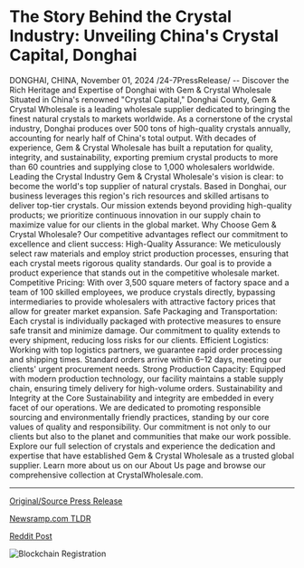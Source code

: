 # The Story Behind the Crystal Industry: Unveiling China's Crystal Capital, Donghai

DONGHAI, CHINA, November 01, 2024 /24-7PressRelease/ -- Discover the Rich Heritage and Expertise of Donghai with Gem & Crystal Wholesale  Situated in China's renowned "Crystal Capital," Donghai County, Gem & Crystal Wholesale is a leading wholesale supplier dedicated to bringing the finest natural crystals to markets worldwide. As a cornerstone of the crystal industry, Donghai produces over 500 tons of high-quality crystals annually, accounting for nearly half of China's total output. With decades of experience, Gem & Crystal Wholesale has built a reputation for quality, integrity, and sustainability, exporting premium crystal products to more than 60 countries and supplying close to 1,000 wholesalers worldwide.  Leading the Crystal Industry Gem & Crystal Wholesale's vision is clear: to become the world's top supplier of natural crystals. Based in Donghai, our business leverages this region's rich resources and skilled artisans to deliver top-tier crystals. Our mission extends beyond providing high-quality products; we prioritize continuous innovation in our supply chain to maximize value for our clients in the global market.  Why Choose Gem & Crystal Wholesale? Our competitive advantages reflect our commitment to excellence and client success: High-Quality Assurance: We meticulously select raw materials and employ strict production processes, ensuring that each crystal meets rigorous quality standards. Our goal is to provide a product experience that stands out in the competitive wholesale market. Competitive Pricing: With over 3,500 square meters of factory space and a team of 100 skilled employees, we produce crystals directly, bypassing intermediaries to provide wholesalers with attractive factory prices that allow for greater market expansion. Safe Packaging and Transportation: Each crystal is individually packaged with protective measures to ensure safe transit and minimize damage. Our commitment to quality extends to every shipment, reducing loss risks for our clients. Efficient Logistics: Working with top logistics partners, we guarantee rapid order processing and shipping times. Standard orders arrive within 6–12 days, meeting our clients' urgent procurement needs. Strong Production Capacity: Equipped with modern production technology, our facility maintains a stable supply chain, ensuring timely delivery for high-volume orders.  Sustainability and Integrity at the Core Sustainability and integrity are embedded in every facet of our operations. We are dedicated to promoting responsible sourcing and environmentally friendly practices, standing by our core values of quality and responsibility. Our commitment is not only to our clients but also to the planet and communities that make our work possible.  Explore our full selection of crystals and experience the dedication and expertise that have established Gem & Crystal Wholesale as a trusted global supplier. Learn more about us on our About Us page and browse our comprehensive collection at CrystalWholesale.com. 

---

[Original/Source Press Release](https://www.24-7pressrelease.com/press-release/515767/the-story-behind-the-crystal-industry-unveiling-chinas-crystal-capital-donghai)
                    

[Newsramp.com TLDR](https://newsramp.com/curated-news/discover-the-rich-heritage-and-expertise-of-donghai-with-gem-crystal-wholesale/b8ab9d7ff7f10035142c0f1a2a1ee377) 

 



[Reddit Post](https://www.reddit.com/r/newsramp/comments/1ggzttk/discover_the_rich_heritage_and_expertise_of/) 



![Blockchain Registration](https://cdn.newsramp.app/24-7PressRelease/qrcode/2411/1/iris8Gxd.webp)